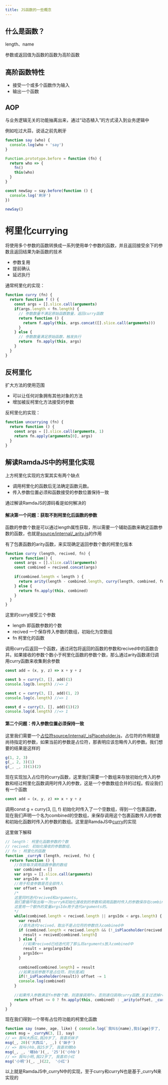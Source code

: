 ```yaml
---
title: JS函数的一些概念
---
```


## 什么是函数？

length、name

参数或返回值为函数的函数为高阶函数

## 高阶函数特性

- 接受一个或多个函数作为输入
- 输出一个函数

## AOP

与业务逻辑无关的功能抽离出来，通过“动态植入”的方式浸入到业务逻辑中

例如吃过大蒜，说话之前先刷牙

```js
function say (who) {
  console.log(who + 'say')
}

Function.prototype.before = function (fn) {
  return who => {
    fn()
    this(who)
  }
}

const newSay = say.before(function () {
  console.log('刷牙')
})

newSay()
```

# 柯里化currying

将使用多个参数的函数转换成一系列使用单个参数的函数，并且返回接受余下的参数且返回结果为新函数的技术

- 参数复用
- 提前确认
- 延迟执行

通常柯里化的实现：
```js
function curry (fn) {
  return function f () {
    const args = [].slice.call(arguments)
    if(args.length < fn.length) {
      // 参数数量不满足原始函数数量，返回curry函数
      return function () {
        return f.apply(this, args.concat([].slice.call(arguments)))
      }
    } else {
      // 参数数量满足原始函数，触发执行
      return  fn.apply(this, args)
    }
  } 
}
```

## 反柯里化

扩大方法的使用范围

- 可以让任何对象拥有其他对象的方法
- 增加被反柯里化方法接受的参数

反柯里化的实现：
```js
function uncurrying (fn) {
  return function () {
    const args = [].slice.call(arguments, 1)
    return fn.apply(arguments[0], args)
  }
}
```

##  解读RamdaJS中的柯里化实现

上方柯里化实现的方案其实有两个缺点

- 调用柯里化的函数后无法确定函数元数。
- 传入参数位置必须和函数接受的参数位置保持一致

通过解读RamdaJS的源码看是如何解决的

#### 解决第一个问题：获取不到柯里化后函数的参数

函数的参数个数是可以通过length属性获取，所以需要一个辅助函数来确定函数参数的函数，也就是[source/internal/_arity.js](https://github.com/ramda/ramda/blob/master/source/internal/_arity.js)的作用

有了包裹函数的arity函数，来实现确定返回参数个数的柯里化版本

```js
function curry (length, recived, fn) {
  return function() {
    const args = [].slice.call(arguments)
    const combined = recived.concat(args)
    
    if(combined.length < length ) {
      return arity(length - combined.length, curry(length, combined, fn))
    } else {
      return fn.apply(this, combined)
    }
  }
}
```

这里的curry接受三个参数

- length 即函数参数的个数
- recived 一个保存传入参数的数组，初始化为空数组
- fn 柯里化的函数

调用curry后返回一个函数，通过闭包将返回的函数的参数和recived中的函数合并。如果接收的参数个数小于柯里化函数的参数个数，那么通过arity函数递归调用curry函数来收集剩余参数

```js
const add = (x, y, z) => x + y + z

const b = curry(3, [], add)(1)
console.log(b.length) //=> 2

const c = curry(3, [], add)(1, 2)
console.log(c.length) //=> 1

const d = curry(3, [], add)(1)(2)
console.log(d.length) //=> 1
```

#### 第二个问题：传入参数位置必须保持一致

这里我们需要一个[占位符source/internal/_isPlaceholder.js](https://github.com/ramda/ramda/blob/master/source/internal/_isPlaceholder.js)，占位符的作用就是尚待指定的参数，如果当前的参数是占位符，那表明应该忽略传入的参数。我们想要的结果是这样的

```js
g(1, 2, 3)
g(_, 2, 3)(1)
g(_, _, 3)(1)(2)
```

现在实现加入占位符的curry函数，这里我们需要一个数组来存放初始化传入的参数和经过柯里化函数调用时传入的参数，这是一个参数数组合并的过程。假设我们有一个函数

```js
const add = (x, y, z) => x + y + z
```

调用const g = curry(3, [], f) 初始化时传入了一个空数组，得到一个包裹函数，现在我们声明一个名为combined的空数组，来保存调用这个包裹函数传入的参数和初始化函数时传入的参数的数组。这里是RamdaJS中[curry](https://github.com/ramda/ramda/blob/master/source/internal/_curryN.js)的实现

这里做下解释

```js
// length： 柯里化函数参数的个数
// recived: 初始化接收的参数数组，
// fn : 柯里化的函数
function _curryN (length, recived, fn) {
  return function () {
    //存放每次调用函数参数的数组
    var combined = []
    var args = [].slice.call(arguments)
    var argsIdx = 0
    //用于检查参数是否全部传入
    var offset = length
    /* 
    这里同时迭代recived和arguments。
    我们要循环取出每一次curryN初始化接收到的参数和调用函数时传入的参数保存在combined中，
    这里用一个额外的变量argsIdx用于迭代arguments的。
    */
    while(combined.length < recived.length || argsIdx < args.length) {
      var result
      //首先迭代recived，取出不是占位符的参数仿入combined中
      if (combined.length < recived.length && (!_isPlaceholder(recived[combined.length]) || argsIdx >= args.length)) {
        result = recived[combined.length]
      } else {
        //如果recived已经迭代完了那么将arguments放入combined中
        result = args[argsIdx]
        argsIdx++
      }
      
      combined[combined.length] = result
      //如果当前参数不是占位符，则长度减1
      if(!_isPlaceholder(result)) offset -= 1
      console.log(combined)
    }
    
    //如果传入参数满足fn参数个数，则直接调用fn，否则递归调用curry函数,反复过滤掉recived的占位符
    return offset <= 0 ? fn.apply(this, combined) : _arity(offset, _curryN(length, combined, fn))
  }
}
```

现在我们得到一个带有占位符功能的柯里化函数
```js
function say (name, age, like) { console.log(`我叫${name},我${age}岁了, 我喜欢${like}`) };
const msg = _curryN(3, [], say)
// => 我叫大西瓜,我20岁了, 我喜欢妹子
msg(_, 20)('大西瓜', _,) ('妹子')
// => 我叫小hb,我25岁了, 我喜欢瞎bb
msg(_, _, '瞎bb')(_, '25')('小hb')
// => 我叫小明,我22岁了, 我喜欢小红
msg('小明')(_, _)(22,  '小红')
```

以上就是RamdaJS中_curryN中的实现，至于curry和curryN也是基于_curryN来实现的
